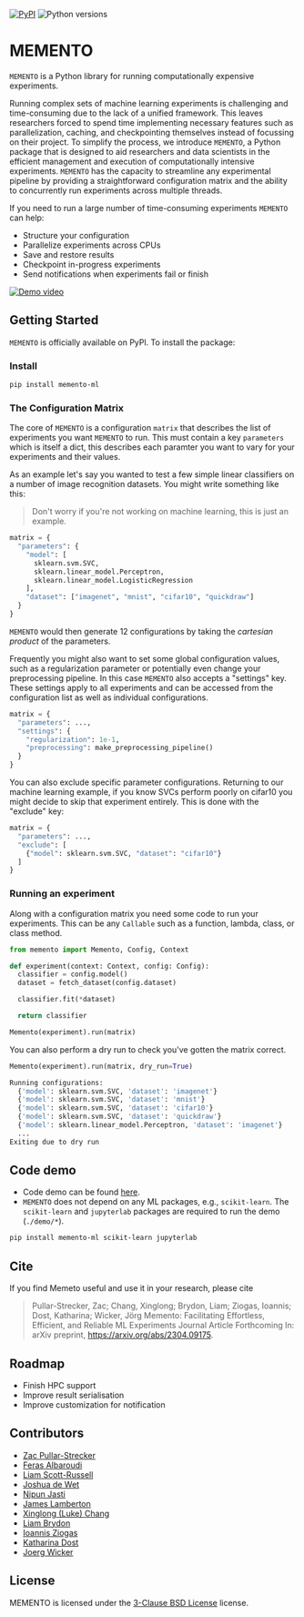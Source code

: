 [![PyPI](https://img.shields.io/pypi/v/memento-ml)](https://pypi.org/project/memento-ml/)
![Python versions](https://img.shields.io/pypi/pyversions/memento-ml)

# MEMENTO

`MEMENTO` is a Python library for running computationally expensive experiments.

Running complex sets of machine learning experiments is challenging and time-consuming due to the lack of a unified framework.
This leaves researchers forced to spend time implementing necessary features such as parallelization, caching, and checkpointing themselves instead of focussing on their project.
To simplify the process, we introduce `MEMENTO`, a Python package that is designed to aid researchers and data scientists in the efficient management and execution of computationally intensive experiments.
`MEMENTO` has the capacity to streamline any experimental pipeline by providing a straightforward configuration matrix and the ability to concurrently run experiments across multiple threads.

If you need to run a large number of time-consuming experiments `MEMENTO` can help:

- Structure your configuration
- Parallelize experiments across CPUs
- Save and restore results
- Checkpoint in-progress experiments
- Send notifications when experiments fail or finish

[![Demo video](https://img.youtube.com/vi/GEtdCl1ZUWc/0.jpg)](http://www.youtube.com/watch?v=GEtdCl1ZUWc)

## Getting Started

`MEMENTO` is officially available on PyPl. To install the package:

### Install

```bash
pip install memento-ml
```

### The Configuration Matrix

The core of `MEMENTO` is a configuration `matrix` that describes the list of experiments you
want `MEMENTO` to run. This must contain a key `parameters` which is itself a dict, this describes
each paramter you want to vary for your experiments and their values.

As an example let's say you wanted to test a few simple linear classifiers on a number of
image recognition datasets. You might write something like this:

> Don't worry if you're not working on machine learning, this is just an example.

```python
matrix = {
  "parameters": {
    "model": [
      sklearn.svm.SVC,
      sklearn.linear_model.Perceptron,
      sklearn.linear_model.LogisticRegression
    ],
    "dataset": ["imagenet", "mnist", "cifar10", "quickdraw"]
  }
}
```

`MEMENTO` would then generate 12 configurations by taking the _cartesian product_ of the
parameters.

Frequently you might also want to set some global configuration values, such as a regularization
parameter or potentially even change your preprocessing pipeline. In this case `MEMENTO` also
accepts a "settings" key. These settings apply to all experiments and can be accessed from the
configuration list as well as individual configurations.

```python
matrix = {
  "parameters": ...,
  "settings": {
    "regularization": 1e-1,
    "preprocessing": make_preprocessing_pipeline()
  }
}
```

You can also exclude specific parameter configurations. Returning to our machine learning
example, if you know SVCs perform poorly on cifar10 you might decide to skip that
experiment entirely. This is done with the "exclude" key:

```python
matrix = {
  "parameters": ...,
  "exclude": [
    {"model": sklearn.svm.SVC, "dataset": "cifar10"}
  ]
}
```

### Running an experiment

Along with a configuration matrix you need some code to run your experiments. This can be any
`Callable` such as a function, lambda, class, or class method.

```python
from memento import Memento, Config, Context

def experiment(context: Context, config: Config):
  classifier = config.model()
  dataset = fetch_dataset(config.dataset)

  classifier.fit(*dataset)

  return classifier

Memento(experiment).run(matrix)
```

You can also perform a dry run to check you've gotten the matrix correct.

```python
Memento(experiment).run(matrix, dry_run=True)
```

```python
Running configurations:
  {'model': sklearn.svm.SVC, 'dataset': 'imagenet'}
  {'model': sklearn.svm.SVC, 'dataset': 'mnist'}
  {'model': sklearn.svm.SVC, 'dataset': 'cifar10'}
  {'model': sklearn.svm.SVC, 'dataset': 'quickdraw'}
  {'model': sklearn.linear_model.Perceptron, 'dataset': 'imagenet'}
  ...
Exiting due to dry run
```

## Code demo

- Code demo can be found [here](demo).
- `MEMENTO` does not depend on any ML packages, e.g., `scikit-learn`. The `scikit-learn` and `jupyterlab` packages are required to run the demo (`./demo/*`).

```bash
pip install memento-ml scikit-learn jupyterlab
```

## Cite

If you find Memeto useful and use it in your research, please cite

> Pullar-Strecker, Zac; Chang, Xinglong; Brydon, Liam; Ziogas, Ioannis; Dost, Katharina; Wicker, Jörg
> Memento: Facilitating Effortless, Efficient, and Reliable ML Experiments Journal Article Forthcoming
> In: arXiv preprint, https://arxiv.org/abs/2304.09175.

## Roadmap

- Finish HPC support
- Improve result serialisation
- Improve customization for notification

## Contributors

- [Zac Pullar-Strecker](https://github.com/zacps)
- [Feras Albaroudi](https://github.com/NeedsSoySauce)
- [Liam Scott-Russell](https://github.com/Liam-Scott-Russell)
- [Joshua de Wet](https://github.com/Dewera)
- [Nipun Jasti](https://github.com/watefeenex)
- [James Lamberton](https://github.com/JamesLamberton)
- [Xinglong (Luke) Chang](https://github.com/changx03)
- [Liam Brydon](https://github.com/MyCreativityOutlet)
- [Ioannis Ziogas](izio995@aucklanduni.ac.nz)
- [Katharina Dost](katharina.dost@auckland.ac.nz)
- [Joerg Wicker](https://github.com/joergwicker)

## License

MEMENTO is licensed under the [3-Clause BSD License](https://opensource.org/licenses/BSD-3-Clause) license.
